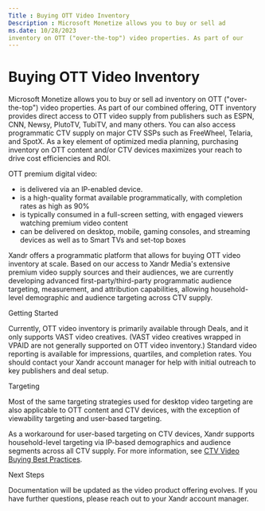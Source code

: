 ```yaml
---
Title : Buying OTT Video Inventory
Description : Microsoft Monetize allows you to buy or sell ad
ms.date: 10/28/2023
inventory on OTT ("over-the-top") video properties. As part of our
---
```



# Buying OTT Video Inventory



Microsoft Monetize allows you to buy or sell ad
inventory on OTT ("over-the-top") video properties. As part of our
combined offering, OTT inventory provides direct access to OTT video
supply from publishers such as ESPN, CNN, Newsy, PlutoTV, TubiTV, and
many others. You can also access programmatic CTV supply on major CTV
SSPs such as FreeWheel, Telaria, and SpotX. As a key element of
optimized media planning, purchasing inventory on OTT content and/or CTV
devices maximizes your reach to drive cost efficiencies and ROI.

OTT premium digital video:

- is delivered via an IP-enabled device.
- is a high-quality format available programmatically, with completion
  rates as high as 90%
- is typically consumed in a full-screen setting, with engaged viewers
  watching premium video content
- can be delivered on desktop, mobile, gaming consoles, and streaming
  devices as well as to Smart TVs and set-top boxes

Xandr offers a programmatic platform that allows
for buying OTT video inventory at scale. Based on our access to
Xandr Media's extensive premium video supply
sources and their audiences, we are currently developing advanced
first-party/third-party programmatic audience targeting, measurement,
and attribution capabilities, allowing household-level demographic and
audience targeting across CTV supply.

Getting Started

Currently, OTT video inventory is primarily available through Deals, and
it only supports VAST video creatives. (VAST video creatives wrapped in
VPAID are not generally supported on OTT video inventory.) Standard
video reporting is available for impressions, quartiles, and completion
rates. You should contact your Xandr account
manager for help with initial outreach to key publishers and deal setup.

Targeting

Most of the same targeting strategies used for desktop video targeting
are also applicable to OTT content and CTV devices, with the exception
of viewability targeting and user-based targeting.

As a workaround for user-based targeting on CTV devices,
Xandr supports household-level targeting via
IP-based demographics and audience segments across all CTV supply. For
more information, see
<a href="ctv-video-buying-best-practices.md" class="xref">CTV Video
Buying Best Practices</a>.

Next Steps

Documentation will be updated as the video product offering evolves. If
you have further questions, please reach out to your
Xandr account manager.




